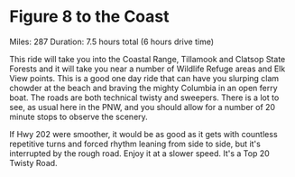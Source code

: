 # Figure 8 to the Coast

Miles: 287
Duration: 7.5 hours total (6 hours drive time)

This ride will take you into the Coastal Range, Tillamook and Clatsop State
Forests and it will take you near a number of Wildlife Refuge areas and Elk
View points. This is a good one day ride that can have you slurping clam
chowder at the beach and braving the mighty Columbia in an open ferry boat. The
roads are both technical twisty and sweepers. There is a lot to see, as usual
here in the PNW, and you should allow for a number of 20 minute stops to
observe the scenery.

If Hwy 202 were smoother, it would be as good as it gets with countless
repetitive turns and forced rhythm leaning from side to side, but it's
interrupted by the rough road. Enjoy it at a slower speed. It's a Top 20 Twisty
Road.
